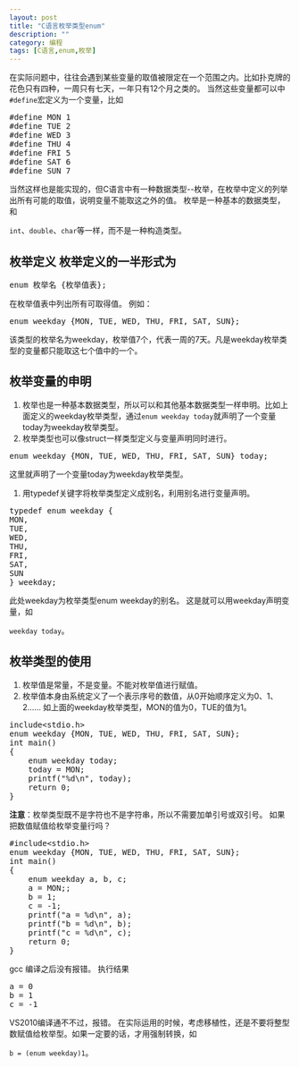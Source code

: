 ```yaml
---
layout: post
title: "C语言枚举类型enum"
description: ""
category: 编程
tags: [C语言,enum,枚举]
---
```


在实际问题中，往往会遇到某些变量的取值被限定在一个范围之内。比如扑克牌的花色只有四种，一周只有七天，一年只有12个月之类的。 当然这些变量都可以中`#define`宏定义为一个变量，比如 
<pre>#define MON 1
#define TUE 2
#define WED 3
#define THU 4
#define FRI 5
#define SAT 6
#define SUN 7
</pre> 当然这样也是能实现的，但C语言中有一种数据类型--枚举，在枚举中定义的列举出所有可能的取值，说明变量不能取这之外的值。 枚举是一种基本的数据类型，和

`int`、`double`、`char`等一样，而不是一种构造类型。 
## 枚举定义 枚举定义的一半形式为 

<pre>enum 枚举名 {枚举值表};
</pre> 在枚举值表中列出所有可取得值。 例如： 

<pre>enum weekday {MON, TUE, WED, THU, FRI, SAT, SUN};
</pre> 该类型的枚举名为weekday，枚举值7个，代表一周的7天。凡是weekday枚举类型的变量都只能取这七个值中的一个。 

## 枚举变量的申明

1.  枚举也是一种基本数据类型，所以可以和其他基本数据类型一样申明。比如上面定义的weekday枚举类型，通过`enum weekday today`就声明了一个变量today为weekday枚举类型。
2.  枚举类型也可以像struct一样类型定义与变量声明同时进行。

<pre>enum weekday {MON, TUE, WED, THU, FRI, SAT, SUN} today;
</pre> 这里就声明了一个变量today为weekday枚举类型。 

1.  用typedef关键字将枚举类型定义成别名，利用别名进行变量声明。

<pre>typedef enum weekday {
MON, 
TUE, 
WED, 
THU, 
FRI, 
SAT, 
SUN
} weekday;
</pre> 此处weekday为枚举类型enum weekday的别名。 这是就可以用weekday声明变量，如

`weekday today`。 
## 枚举类型的使用

1.  枚举值是常量，不是变量。不能对枚举值进行赋值。
2.  枚举值本身由系统定义了一个表示序号的数值，从0开始顺序定义为0、1、2...... 如上面的weekday枚举类型，MON的值为0，TUE的值为1。

<pre>include&lt;stdio.h&gt;
enum weekday {MON, TUE, WED, THU, FRI, SAT, SUN};
int main()
{
    enum weekday today;
    today = MON;
    printf("%d\n", today);
    return 0;
}
</pre>

**注意**：枚举类型既不是字符也不是字符串，所以不需要加单引号或双引号。 如果把数值赋值给枚举变量行吗？ 
<pre>#include&lt;stdio.h&gt; 
enum weekday {MON, TUE, WED, THU, FRI, SAT, SUN}; 
int main() 
{ 
    enum weekday a, b, c; 
    a = MON;; 
    b = 1; 
    c = -1; 
    printf("a = %d\n", a); 
    printf("b = %d\n", b); 
    printf("c = %d\n", c); 
    return 0; 
}
</pre> gcc 编译之后没有报错。 执行结果 

<pre>a = 0
b = 1
c = -1
</pre> VS2010编译通不不过，报错。 在实际运用的时候，考虑移植性，还是不要将整型数赋值给枚举型。如果一定要的话，才用强制转换，如

`b = (enum weekday)1`。